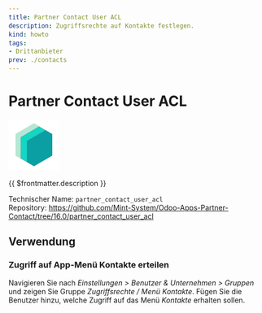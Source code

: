 ```yaml
---
title: Partner Contact User ACL
description: Zugriffsrechte auf Kontakte festlegen.
kind: howto
tags:
- Drittanbieter
prev: ./contacts
---
```

# Partner Contact User ACL
![](attachments/icons_odoo_mint_system.png)

{{ $frontmatter.description }}

Technischer Name: `partner_contact_user_acl`\
Repository: <https://github.com/Mint-System/Odoo-Apps-Partner-Contact/tree/16.0/partner_contact_user_acl>

## Verwendung

### Zugriff auf App-Menü Kontakte erteilen

Navigieren Sie nach *Einstellungen > Benutzer & Unternehmen > Gruppen* und zeigen Sie Gruppe *Zugriffsrechte / Menü Kontakte*. Fügen Sie die Benutzer hinzu, welche Zugriff auf das Menü *Kontakte* erhalten sollen.